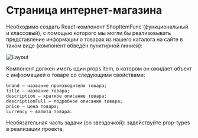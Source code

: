 # Страница интернет-магазина
Необходимо создать React-компонент ShopItemFunc (функциональный и классовый), с помощью которого мы могли бы реализовывать представление информации о товарах из нашего каталога на сайте в таком виде (компонент обведён пунктирной линией): 

![Layout](https://github.com/netology-code/ra16-homeworks/raw/master/components/store-class/assets/preview.png)

Компонент должен иметь один props item, в котором он ожидает объект с информацией о товаре со следующими свойствами:

    brand — название производителя товара;
    title — название товара;
    description — краткое описание товара;
    descriptionFull — подробное описание товара;
    price — цена товара;
    currency — валюта товара.
    
Необязательная часть задачи (со звездочкой): задействуйте prop-types в реализации проекта.



